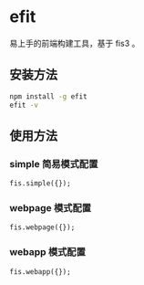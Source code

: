 # efit

易上手的前端构建工具，基于 fis3 。

## 安装方法

```bash
npm install -g efit
efit -v
```

## 使用方法

### simple 简易模式配置

```
fis.simple({});
```

### webpage 模式配置

```
fis.webpage({});
```

### webapp 模式配置

```
fis.webapp({});
```
